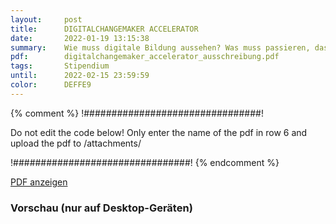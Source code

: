 ```yaml
---
layout:     post
title:      DIGITALCHANGEMAKER ACCELERATOR
date:       2022-01-19 13:15:38
summary:    Wie muss digitale Bildung aussehen? Was muss passieren, dass Hochschulen im digitalen Zeitalter ankommen? Wie kann die Hochschule der Zukunft zu einem chancengerechten, empowernden und partizipativen Ort für Studierende werden?
pdf:        digitalchangemaker_accelerator_ausschreibung.pdf
tags:       Stipendium
until:		2022-02-15 23:59:59 
color:      DEFFE9
---
```


{% comment %}
!################################!

Do not edit the code below! Only enter the name of the pdf in row 6 and upload the pdf to /attachments/

!################################!
{% endcomment %}

<a class="btn btn-primary" href="{{ site.url }}/attachments/{{page.pdf}}">PDF anzeigen</a>

<h3>Vorschau (nur auf Desktop-Geräten)</h3>
<div class="d-none d-sm-block">
    <object data="{{ site.url }}/attachments/{{page.pdf}}" width="100%" height="1010" type='application/pdf'>
    </object>
</div>
